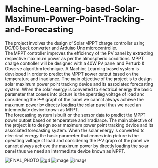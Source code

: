 # Machine-Learning-based-Solar-Maximum-Power-Point-Tracking-and-Forecasting
The project involves the design of Solar MPPT charge controller using DC/DC buck converter and Arduino Uno microcontroller.  
The MPPT controller improves the efficiency of the PV panel by extracting respective maximum power as per the atmospheric conditions. 
MPPT charge controller will be designed with a 40W PV panel and Perturb & Observe algorithm technique. 
A Machine Learning based system is developed in order to predict the MPPT power output based on the temperature and irradiance.
The main objective of the project is to design solar maximum power point tracking device and its associated forecasting system.  When the solar energy is converted to electrical energy the basic parameter that comes into picture is the operating voltage of load and considering the P-V graph of the panel we cannot always achieve the maximum power by directly loading the solar panel thus we need an intermediate device known as MPPT.  
The forecasting system is built on the sensor data to predict the MPPT power output based on temperature and irradiance. The main objective of the project is to design solar maximum power point tracking device and its associated forecasting system.  When the solar energy is converted to electrical energy the basic parameter that comes into picture is the operating voltage of load and considering the P-V graph of the panel we cannot always achieve the maximum power by directly loading the solar panel thus we need an intermediate device known as MPPT.

![FINAL_PHOTO](https://user-images.githubusercontent.com/60823367/190897391-4e3d5785-7edf-43f3-9906-8c6155fa12c5.png)
![g4](https://user-images.githubusercontent.com/60823367/190897445-20cc055c-31f2-44b7-9cec-08536f201a26.png)
![image](https://user-images.githubusercontent.com/60823367/190897480-9dfdeb4f-2068-4f81-a679-59892038d587.png)
![image](https://user-images.githubusercontent.com/60823367/190897487-23916a02-028a-494c-87b0-11e36330f3b6.png)


